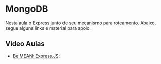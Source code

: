 # MongoDB

Nesta aula o Express junto de seu mecanismo para roteamento.
Abaixo, segue alguns links e material para apoio.

## Video Aulas

- [Be MEAN: Express.JS](https://www.youtube.com/playlist?list=PL77JVjKTJT2i49XXCe4AKkNMeME1G47yJ);
